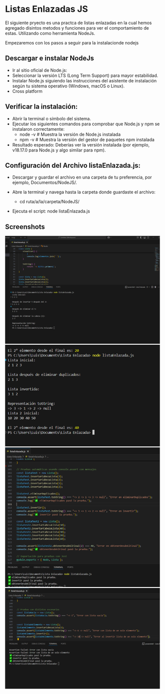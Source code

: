 
# Listas Enlazadas JS

El siguiente pryecto es una practca de listas enlazadas en la cual hemos agregado disintos metodos y funciones para ver el comportamiento de estas. Utilizando como herramienta NodeJs.

Empezaremos con los pasos a seguir para la instalacionde nodejs 



##  Descargar e instalar NodeJs

- Ir al sitio oficial de Node.js:
- Seleccionar la versión LTS (Long Term Support) para mayor estabilidad.
- Instalar Node.js siguiendo las instrucciones del asistente de instalación según tu sistema operativo (Windows, macOS o Linux).
- Cross platform

## Verificar la instalación:

- Abrir la terminal o símbolo del sistema.
- Ejecutar los siguientes comandos para comprobar que Node.js y npm se instalaron correctamente:
   - node -v         # Muestra la versión de Node.js instalada
   - npm -v         # Muestra la versión del gestor de paquetes npm instalada
- Resultado esperado: Deberías ver la versión instalada (por ejemplo, v18.17.0 para Node.js y algo similar para npm).

## Configuración del Archivo listaEnlazada.js:

- Descargar y guardar el archivo en una carpeta de tu preferencia, por ejemplo, Documentos/NodeJS/.
- Abre la terminal y navega hasta la carpeta donde guardaste el archivo:
    - cd ruta/a/la/carpeta/NodeJS/

- Ejecuta el script: node listaEnlazada.js











## Screenshots

![Primera Ejecucion del archivo](Primeraejecucion.PNG)
![Funciones agregadas](Funcionesagregadas.PNG)
![Console.Assert](Console.assert.PNG)
![OtrasPruebas Listas vacias, Listas unicas](PruebasListasVaciasListasUnElemento.PNG)




